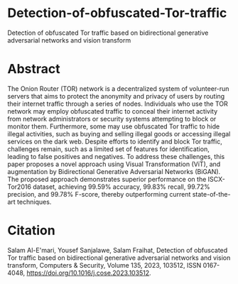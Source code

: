 # Detection-of-obfuscated-Tor-traffic
Detection of obfuscated Tor traffic based on bidirectional generative adversarial networks and vision transform

# Abstract 
The Onion Router (TOR) network is a decentralized system of volunteer-run servers that aims to protect the anonymity and privacy of users by routing their internet traffic through a series of nodes. Individuals who use the TOR network may employ obfuscated traffic to conceal their internet activity from network administrators or security systems attempting to block or monitor them. Furthermore, some may use obfuscated Tor traffic to hide illegal activities, such as buying and selling illegal goods or accessing illegal services on the dark web. Despite efforts to identify and block Tor traffic, challenges remain, such as a limited set of features for identification, leading to false positives and negatives. To address these challenges, this paper proposes a novel approach using Visual Transformation (ViT), and augmentation by Bidirectional Generative Adversarial Networks (BiGAN). The proposed approach demonstrates superior performance on the ISCX-Tor2016 dataset, achieving 99.59% accuracy, 99.83% recall, 99.72% precision, and 99.78% F-score, thereby outperforming current state-of-the-art techniques.


# Citation
Salam Al-E'mari, Yousef Sanjalawe, Salam Fraihat, Detection of obfuscated Tor traffic based on bidirectional generative adversarial networks and vision transform, Computers & Security, Volume 135, 2023, 103512, ISSN 0167-4048, https://doi.org/10.1016/j.cose.2023.103512.
